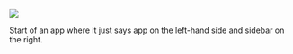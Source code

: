 ![](https://db-feed.s3.amazonaws.com/legacy/Screen_Shot_2016-06-29_at_10_54_02_AM-1467212087538.png)

Start of an app where it just says app on the left-hand side and sidebar on the right.
